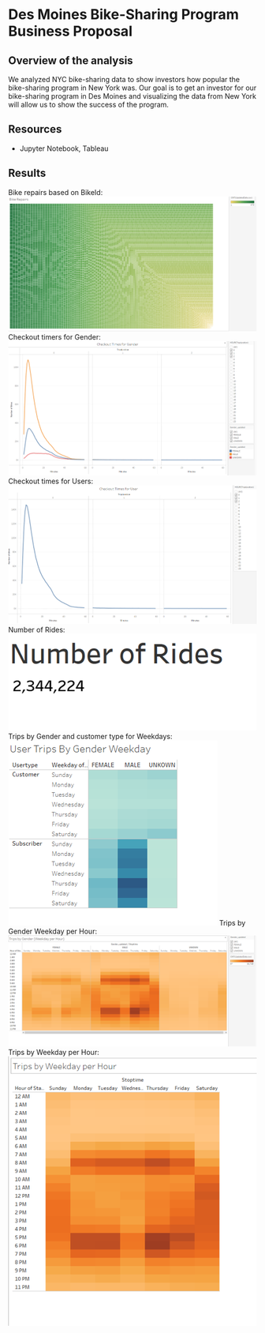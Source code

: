 # Des Moines Bike-Sharing Program Business Proposal

## Overview of the analysis
We analyzed NYC bike-sharing data to show investors how popular the bike-sharing program in New York was. Our goal is to get an investor for our bike-sharing program in Des Moines and visualizing the data from New York will allow us to show the success of the program. 
## Resources 

[Link to dashboard]: (https://public.tableau.com/app/profile/nick.foley3714/viz/NYC_Citibike_Challenge_16583692639070/TheStoryofNYCData?publish=yes)

-	Jupyter Notebook, Tableau  
## Results
Bike repairs based on BikeId: 
![Bike-repairs](https://github.com/NickFoley47/Bikesharing/blob/main/pics/Bike-repairs.PNG)
Checkout timers for Gender: 
![Checkout-gender](https://github.com/NickFoley47/Bikesharing/blob/main/pics/Checkout-gender.PNG)
Checkout times for Users:
![Checkout-user](https://github.com/NickFoley47/Bikesharing/blob/main/pics/Checkout-user.PNG) 
Number of Rides:
![Num-rides]( https://github.com/NickFoley47/Bikesharing/blob/main/pics/Num-rides.PNG)
Trips by Gender and customer type for Weekdays:
![trips-customer-type]( https://github.com/NickFoley47/Bikesharing/blob/main/pics/trips-customer-type.PNG)
Trips by Gender Weekday per Hour: 
![trips-gender]( https://github.com/NickFoley47/Bikesharing/blob/main/pics/trips-gender.PNG)
Trips by Weekday per Hour:
![trips-weekday](https://github.com/NickFoley47/Bikesharing/blob/main/pics/trips-weekday.PNG)
